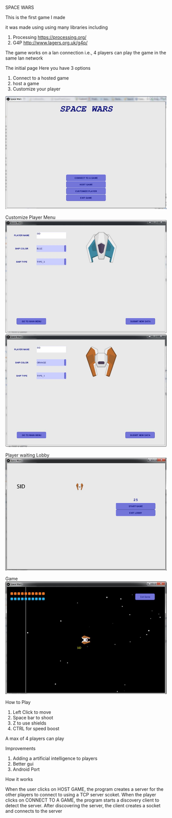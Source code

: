 SPACE WARS

This is the first game I made

it was made using using many libraries including
1) Processing https://processing.org/
2) G4P http://www.lagers.org.uk/g4p/

The game works on a lan connection i.e., 4 players can play the game in the same lan network 

The initial page
Here you have 3 options

1) Connect to a hosted game
2) host a game
3) Customize your player

![image of main page](https://github.com/sidYana/MyProjects/blob/master/SpaceWars/Project%20Snaps/start_page.JPG)

Customize Player Menu
![image of main page](https://github.com/sidYana/MyProjects/blob/master/SpaceWars/Project%20Snaps/page_2.JPG)
![image of main page](https://github.com/sidYana/MyProjects/blob/master/SpaceWars/Project%20Snaps/page_3.JPG)

Player waiting Lobby
![image of main page](https://github.com/sidYana/MyProjects/blob/master/SpaceWars/Project%20Snaps/page_4.JPG)

Game
![image of main page](https://github.com/sidYana/MyProjects/blob/master/SpaceWars/Project%20Snaps/page_5.JPG)

How to Play
1) Left Click to move
2) Space bar to shoot
3) Z to use shields
4) CTRL for speed boost

A max of 4 players can play

Improvements
1) Adding a artificial intelligence to players
2) Better gui
3) Android Port

How it works

When the user clicks on HOST GAME, the program creates a server for the other players to connect to using a TCP server scoket. When the player clicks on CONNECT TO A GAME, the program starts a discovery client to detect the server. After discovering the server, the client creates a socket and connects to the server
